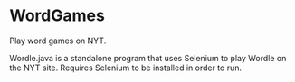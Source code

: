 # WordGames
Play word games on NYT.

Wordle.java is a standalone program that uses Selenium to play
Wordle on the NYT site. Requires Selenium to be installed in order to run.
